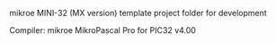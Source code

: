 mikroe MINI-32 (MX version) template project folder for development

Compiler: mikroe MikroPascal Pro for PIC32 v4.00
